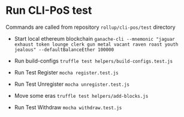 # Run CLI-PoS test
Commands are called from repository `rollup/cli-pos/test` directory

- Start local ethereum blockchain
`ganache-cli --mnemonic "jaguar exhaust token lounge clerk gun metal vacant raven roast youth jealous" --defaultBalanceEther 100000`

- Run build-configs
`truffle test helpers/build-configs.test.js`

- Run Test Register
`mocha register.test.js`

- Run Test Unregister
`mocha unregister.test.js`

- Move some eras
`truffle test helpers/add-blocks.js`

- Run Test Withdraw
`mocha withdraw.test.js`